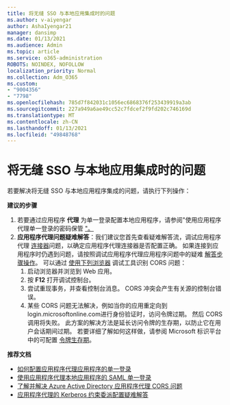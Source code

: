 ```yaml
---
title: 将无缝 SSO 与本地应用集成时的问题
ms.author: v-aiyengar
author: AshaIyengar21
manager: dansimp
ms.date: 01/13/2021
ms.audience: Admin
ms.topic: article
ms.service: o365-administration
ROBOTS: NOINDEX, NOFOLLOW
localization_priority: Normal
ms.collection: Adm_O365
ms.custom:
- "9004356"
- "7798"
ms.openlocfilehash: 785d7f842031c1056ec6868376f253439919a3ab
ms.sourcegitcommit: 227a949a6ae49cc52c7fdcef2f9fd202c746169d
ms.translationtype: MT
ms.contentlocale: zh-CN
ms.lasthandoff: 01/13/2021
ms.locfileid: "49848768"
---
```

# <a name="issues-with-integrating-seamless-sso-with-my-on-premises-apps"></a>将无缝 SSO 与本地应用集成时的问题

若要解决将无缝 SSO 与本地应用程序集成的问题，请执行下列操作：

**建议的步骤**

1. 若要通过应用程序 **代理** 为单一登录配置本地应用程序，请参阅"使用应用程序代理单一登录的密码保管 ["。](https://docs.microsoft.com/azure/active-directory/manage-apps/application-proxy-configure-single-sign-on-password-vaulting)
1. **应用程序代理问题疑难解答**：我们建议您首先查看疑难解答流，调试应用程序代理 [连接器](https://docs.microsoft.com/azure/active-directory/manage-apps/application-proxy-debug-connectors)问题，以确定应用程序代理连接器是否配置正确。 如果连接到应用程序时仍遇到问题，请按照调试应用程序代理应用程序问题中的疑难 [解答步骤操作](https://docs.microsoft.com/azure/active-directory/manage-apps/application-proxy-debug-apps)。 可以通过 [使用下列浏览器](https://docs.microsoft.com/azure/active-directory/manage-apps/application-proxy-understand-cors-issues#understand-and-identify-cors-issues) 调试工具识别 CORS 问题：
    1. 启动浏览器并浏览到 Web 应用。
    1. 按 **F12** 打开调试控制台。
    1. 尝试重现事务，并查看控制台消息。 CORS 冲突会产生有关源的控制台错误。
    1. 某些 CORS 问题无法解决，例如当你的应用重定向到login.microsoftonline.com进行身份验证时，访问令牌过期。 然后 CORS 调用将失败。 此方案的解决方法是延长访问令牌的生存期，以防止它在用户会话期间过期。 若要详细了解如何这样做，请参阅 Microsoft 标识平台中的可配置 [令牌生存期](https://docs.microsoft.com/azure/active-directory/develop/active-directory-configurable-token-lifetimes)。

**推荐文档**

- [如何配置应用程序代理应用程序的单一登录](https://docs.microsoft.com/azure/active-directory/manage-apps/application-proxy-config-sso-how-to)
- [使用应用程序代理本地应用程序的 SAML 单一登录](https://docs.microsoft.com/azure/active-directory/manage-apps/application-proxy-configure-single-sign-on-on-premises-apps)
- [了解并解决 Azure Active Directory 应用程序代理 CORS 问题](https://docs.microsoft.com/azure/active-directory/manage-apps/application-proxy-understand-cors-issues#solutions-for-application-proxy-cors-issues)
- [应用程序代理的 Kerberos 约束委派配置疑难解答](https://docs.microsoft.com/azure/active-directory/manage-apps/application-proxy-back-end-kerberos-constrained-delegation-how-to)